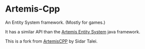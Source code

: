 Artemis-Cpp
===========

An Entity System framework. (Mostly for games.)

It has a similar API than the [Artemis Entity System](http://gamadu.com/artemis/) java framework.

This is a fork from [ArtemisCPP](https://bitbucket.org/stalei/artemiscpp) by Sidar Talei.

